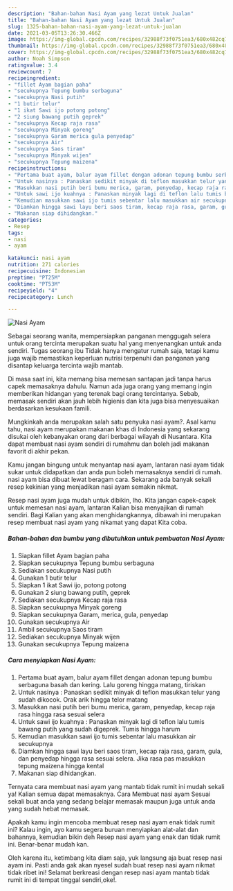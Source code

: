 ```yaml
---
description: "Bahan-bahan Nasi Ayam yang lezat Untuk Jualan"
title: "Bahan-bahan Nasi Ayam yang lezat Untuk Jualan"
slug: 1325-bahan-bahan-nasi-ayam-yang-lezat-untuk-jualan
date: 2021-03-05T13:26:30.466Z
image: https://img-global.cpcdn.com/recipes/32988f73f0751ea3/680x482cq70/nasi-ayam-foto-resep-utama.jpg
thumbnail: https://img-global.cpcdn.com/recipes/32988f73f0751ea3/680x482cq70/nasi-ayam-foto-resep-utama.jpg
cover: https://img-global.cpcdn.com/recipes/32988f73f0751ea3/680x482cq70/nasi-ayam-foto-resep-utama.jpg
author: Noah Simpson
ratingvalue: 3.4
reviewcount: 7
recipeingredient:
- "fillet Ayam bagian paha"
- "secukupnya Tepung bumbu serbaguna"
- "secukupnya Nasi putih"
- "1 butir telur"
- "1 ikat Sawi ijo potong potong"
- "2 siung bawang putih geprek"
- "secukupnya Kecap raja rasa"
- "secukupnya Minyak goreng"
- "secukupnya Garam merica gula penyedap"
- "secukupnya Air"
- "secukupnya Saos tiram"
- "secukupnya Minyak wijen"
- "secukupnya Tepung maizena"
recipeinstructions:
- "Pertama buat ayam, balur ayam fillet dengan adonan tepung bumbu serbaguna basah dan kering. Lalu goreng hingga matang, tiriskan"
- "Untuk nasinya : Panaskan sedikit minyak di teflon masukkan telur yang sudah dikocok. Orak arik hingga telor matang"
- "Masukkan nasi putih beri bumu merica, garam, penyedap, kecap raja rasa hingga rasa sesuai selera"
- "Untuk sawi ijo kuahnya : Panaskan minyak lagi di teflon lalu tumis bawang putih yang sudah digeprek. Tumis hingga harum"
- "Kemudian masukkan sawi ijo tumis sebentar lalu masukkan air secukupnya"
- "Diamkan hingga sawi layu beri saos tiram, kecap raja rasa, garam, gula, dan penyedap hingga rasa sesuai selera. Jika rasa pas masukkan tepung maizena hingga kental"
- "Makanan siap dihidangkan."
categories:
- Resep
tags:
- nasi
- ayam

katakunci: nasi ayam 
nutrition: 271 calories
recipecuisine: Indonesian
preptime: "PT25M"
cooktime: "PT53M"
recipeyield: "4"
recipecategory: Lunch

---
```



![Nasi Ayam](https://img-global.cpcdn.com/recipes/32988f73f0751ea3/680x482cq70/nasi-ayam-foto-resep-utama.jpg)

Sebagai seorang wanita, mempersiapkan panganan menggugah selera untuk orang tercinta merupakan suatu hal yang menyenangkan untuk anda sendiri. Tugas seorang ibu Tidak hanya mengatur rumah saja, tetapi kamu juga wajib memastikan keperluan nutrisi terpenuhi dan panganan yang disantap keluarga tercinta wajib mantab.

Di masa  saat ini, kita memang bisa memesan santapan jadi tanpa harus capek memasaknya dahulu. Namun ada juga orang yang memang ingin memberikan hidangan yang terenak bagi orang tercintanya. Sebab, memasak sendiri akan jauh lebih higienis dan kita juga bisa menyesuaikan berdasarkan kesukaan famili. 



Mungkinkah anda merupakan salah satu penyuka nasi ayam?. Asal kamu tahu, nasi ayam merupakan makanan khas di Indonesia yang sekarang disukai oleh kebanyakan orang dari berbagai wilayah di Nusantara. Kita dapat membuat nasi ayam sendiri di rumahmu dan boleh jadi makanan favorit di akhir pekan.

Kamu jangan bingung untuk menyantap nasi ayam, lantaran nasi ayam tidak sukar untuk didapatkan dan anda pun boleh memasaknya sendiri di rumah. nasi ayam bisa dibuat lewat beragam cara. Sekarang ada banyak sekali resep kekinian yang menjadikan nasi ayam semakin nikmat.

Resep nasi ayam juga mudah untuk dibikin, lho. Kita jangan capek-capek untuk memesan nasi ayam, lantaran Kalian bisa menyajikan di rumah sendiri. Bagi Kalian yang akan menghidangkannya, dibawah ini merupakan resep membuat nasi ayam yang nikamat yang dapat Kita coba.

<!--inarticleads1-->

##### Bahan-bahan dan bumbu yang dibutuhkan untuk pembuatan Nasi Ayam:

1. Siapkan fillet Ayam bagian paha
1. Siapkan secukupnya Tepung bumbu serbaguna
1. Sediakan secukupnya Nasi putih
1. Gunakan 1 butir telur
1. Siapkan 1 ikat Sawi ijo, potong potong
1. Gunakan 2 siung bawang putih, geprek
1. Sediakan secukupnya Kecap raja rasa
1. Siapkan secukupnya Minyak goreng
1. Siapkan secukupnya Garam, merica, gula, penyedap
1. Gunakan secukupnya Air
1. Ambil secukupnya Saos tiram
1. Sediakan secukupnya Minyak wijen
1. Gunakan secukupnya Tepung maizena




<!--inarticleads2-->

##### Cara menyiapkan Nasi Ayam:

1. Pertama buat ayam, balur ayam fillet dengan adonan tepung bumbu serbaguna basah dan kering. Lalu goreng hingga matang, tiriskan
1. Untuk nasinya : Panaskan sedikit minyak di teflon masukkan telur yang sudah dikocok. Orak arik hingga telor matang
1. Masukkan nasi putih beri bumu merica, garam, penyedap, kecap raja rasa hingga rasa sesuai selera
1. Untuk sawi ijo kuahnya : Panaskan minyak lagi di teflon lalu tumis bawang putih yang sudah digeprek. Tumis hingga harum
1. Kemudian masukkan sawi ijo tumis sebentar lalu masukkan air secukupnya
1. Diamkan hingga sawi layu beri saos tiram, kecap raja rasa, garam, gula, dan penyedap hingga rasa sesuai selera. Jika rasa pas masukkan tepung maizena hingga kental
1. Makanan siap dihidangkan.




Ternyata cara membuat nasi ayam yang mantab tidak rumit ini mudah sekali ya! Kalian semua dapat memasaknya. Cara Membuat nasi ayam Sesuai sekali buat anda yang sedang belajar memasak maupun juga untuk anda yang sudah hebat memasak.

Apakah kamu ingin mencoba membuat resep nasi ayam enak tidak rumit ini? Kalau ingin, ayo kamu segera buruan menyiapkan alat-alat dan bahannya, kemudian bikin deh Resep nasi ayam yang enak dan tidak rumit ini. Benar-benar mudah kan. 

Oleh karena itu, ketimbang kita diam saja, yuk langsung aja buat resep nasi ayam ini. Pasti anda gak akan nyesel sudah buat resep nasi ayam nikmat tidak ribet ini! Selamat berkreasi dengan resep nasi ayam mantab tidak rumit ini di tempat tinggal sendiri,oke!.

